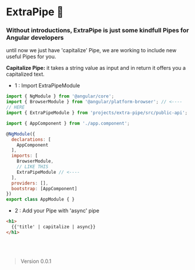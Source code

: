 # ExtraPipe 🚀
### Without introductions, ExtraPipe is just some kindfull Pipes for Angular developers

until now we just have 'capitalize' Pipe, we are working to include new useful Pipes for you.
<br/>

<strong>Capitalize Pipe:</strong> it takes a string value as input and in return it offers you a capitalized text.

- 1 : Import ExtraPipeModule 
```js
import { NgModule } from '@angular/core';
import { BrowserModule } from '@angular/platform-browser'; // <----
// HERE
import { ExtraPipeModule } from 'projects/extra-pipe/src/public-api';

import { AppComponent } from './app.component';

@NgModule({
  declarations: [
    AppComponent
  ],
  imports: [
    BrowserModule,
    // LIKE THIS
    ExtraPipeModule // <----
  ],
  providers: [],
  bootstrap: [AppComponent]
})
export class AppModule { }
```

- 2 : Add your Pipe with 'async' pipe
```html 
<h1>
  {{'title' | capitalize | async}}
</h1>
```
<br/>
<br/>

> Version 0.0.1
